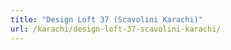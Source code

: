 ```yaml
---
title: "Design Loft 37 (Scavolini Karachi)"
url: /karachi/design-loft-37-scavolini-karachi/
---
```


